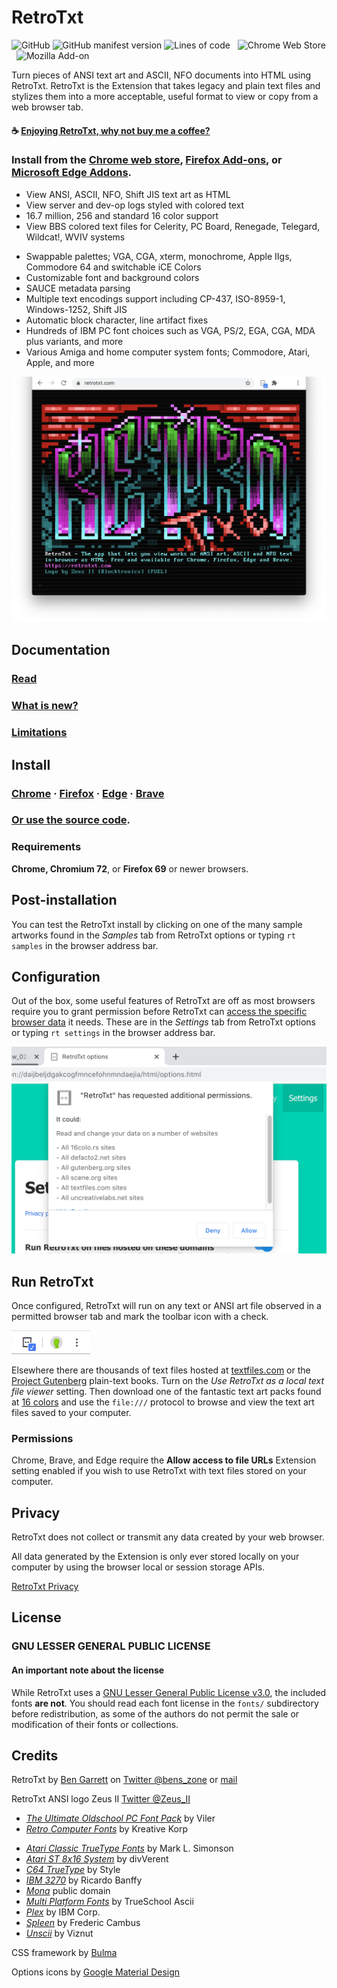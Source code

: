 # RetroTxt

![GitHub](https://img.shields.io/github/license/bengarrett/retrotxt?style=flat-square)
![GitHub manifest version](https://img.shields.io/github/manifest-json/v/bengarrett/retrotxt?filename=ext%2Fmanifest.json&style=flat-square)
![Lines of code](https://img.shields.io/tokei/lines/github/bengarrett/RetroTxt?style=flat-square)
&nbsp;
![Chrome Web Store](https://img.shields.io/chrome-web-store/users/gkjkgilckngllkopkogcaiojfajanahn?color=rgb%280%2C%20153%2C%20255%29&label=Chrome%20installs&style=flat-square)
&nbsp;
![Mozilla Add-on](https://img.shields.io/amo/users/retrotxt?color=E66000&label=Firefox%20installs&style=flat-square)

Turn pieces of ANSI text art and ASCII, NFO documents into HTML using RetroTxt. RetroTxt is the Extension that takes legacy and plain text files and stylizes them into a more acceptable, useful format to view or copy from a web browser tab.

#### ☕ [Enjoying RetroTxt, why not buy me a coffee?](https://www.buymeacoffee.com/4rtEGvUIY)

### Install from the [Chrome web store](https://chrome.google.com/webstore/detail/retrotxt/gkjkgilckngllkopkogcaiojfajanahn), [Firefox Add-ons](https://addons.mozilla.org/en-US/firefox/addon/retrotxt), or [Microsoft Edge Addons](https://microsoftedge.microsoft.com/addons/detail/hmgfnpgcofcpkgkadekmjdicaaeopkog).

- View ANSI, ASCII, NFO, Shift JIS text art as HTML
- View server and dev-op logs styled with colored text
- 16.7 million, 256 and standard 16 color support
- View BBS colored text files for Celerity, PC Board, Renegade, Telegard, Wildcat!, WVIV systems

* Swappable palettes; VGA, CGA, xterm, monochrome, Apple IIgs, Commodore 64 and switchable iCE Colors
* Customizable font and background colors
* SAUCE metadata parsing
* Multiple text encodings support including CP-437, ISO-8959-1, Windows-1252, Shift JIS
* Automatic block character, line artifact fixes
* Hundreds of IBM PC font choices such as VGA, PS/2, EGA, CGA, MDA plus variants, and more
* Various Amiga and home computer system fonts; Commodore, Atari, Apple, and more

![RetroTxt showcase](assets/readme-retrotxt.png)

## Documentation

### [Read](https://docs.retrotxt.com/index)

### [What is new?](https://docs.retrotxt.com/changes)

### [Limitations](https://docs.retrotxt.com/limitations)

## Install

### [Chrome](https://chrome.google.com/webstore/detail/retrotxt/gkjkgilckngllkopkogcaiojfajanahn) · [Firefox](https://addons.mozilla.org/en-US/firefox/addon/retrotxt) · [Edge](https://microsoftedge.microsoft.com/addons/detail/hmgfnpgcofcpkgkadekmjdicaaeopkog) · [Brave](https://chrome.google.com/webstore/detail/retrotxt/gkjkgilckngllkopkogcaiojfajanahn)

### [Or use the source code](https://docs.retrotxt.com/source_code).

### Requirements

**Chrome, Chromium 72**, or **Firefox 69** or newer browsers.

## Post-installation

You can test the RetroTxt install by clicking on one of the many sample artworks found in the <em>Samples</em> tab from RetroTxt options or typing `rt samples` in the browser address bar.

## Configuration

Out of the box, some useful features of RetroTxt are off as most browsers require you to grant permission before RetroTxt can [access the specific browser data](https://docs.retrotxt.com/privacy) it needs. These are in the <em>Settings</em> tab from RetroTxt options or typing `rt settings` in the browser address bar.

![Config tab in Options](assets/readme-permissions.png)

## Run RetroTxt

Once configured, RetroTxt will run on any text or ANSI art file observed in a permitted browser tab and mark the toolbar icon with a check.

![RetroTxt toolbar button in Chrome](assets/readme-button.png)

Elsewhere there are thousands of text files hosted at [textfiles.com](http://textfiles.com/directory.html) or the [Project Gutenberg](https://www.gutenberg.org/catalog) plain-text books.
Turn on the <em>Use RetroTxt as a local text file viewer</em> setting.
Then download one of the fantastic text art packs found at [16 colors](https://16colo.rs) and use the `file:///` protocol to browse and view the text art files saved to your computer.

### Permissions

Chrome, Brave, and Edge require the **Allow access to file URLs** Extension setting enabled if you wish to use RetroTxt with text files stored on your computer.

## Privacy

RetroTxt does not collect or transmit any data created by your web browser.

All data generated by the Extension is only ever stored locally on your computer by using the browser local or session storage APIs.

[RetroTxt Privacy](https://docs.retrotxt.com/privacy)

## License

### GNU LESSER GENERAL PUBLIC LICENSE

#### An important note about the license

While RetroTxt uses a [GNU Lesser General Public License v3.0](https://choosealicense.com/licenses/lgpl-3.0), the included fonts **are not**. You should read each font license in the `fonts/` subdirectory before redistribution, as some of the authors do not permit the sale or modification of their fonts or collections.

## Credits

RetroTxt by [Ben Garrett](https://devtidbits.com/ben-garrett) on [Twitter @bens_zone](https://twitter.com/bens_zone) or [mail](mailto:code.by.ben@gmail.com)

RetroTxt ANSI logo Zeus II [Twitter @Zeus_II](https://twitter.com/Zeus_II)

- [_The Ultimate Oldschool PC Font Pack_](https://int10h.org/oldschool-pc-fonts) by Viler
- [_Retro Computer Fonts_](https://www.kreativekorp.com/software/fonts/index.shtml#retro) by Kreative Korp

* [_Atari Classic TrueType Fonts_](http://members.bitstream.net/marksim/atarimac/fonts.html) by Mark L. Simonson
* [_Atari ST 8x16 System_](https://www.dafont.com/atari-st-8x16-system-font.font) by divVerent
* [_C64 TrueType_](https://style64.org/c64-truetype) by Style
* [_IBM 3270_](https://github.com/rbanffy/3270font) by Ricardo Banffy
* [_Mona_](http://monafont.sourceforge.net/index-e.html) public domain
* [_Multi Platform Fonts_](https://github.com/rewtnull/amigafonts) by TrueSchool Ascii
* [_Plex_](https://github.com/IBM/plex) by IBM Corp.
* [_Spleen_](https://github.com/fcambus/spleen) by Frederic Cambus
* [_Unscii_](http://pelulamu.net/unscii) by Viznut

CSS framework by [Bulma](https://bulma.io)

Options icons by [Google Material Design](https://material.io/resources/icons)
